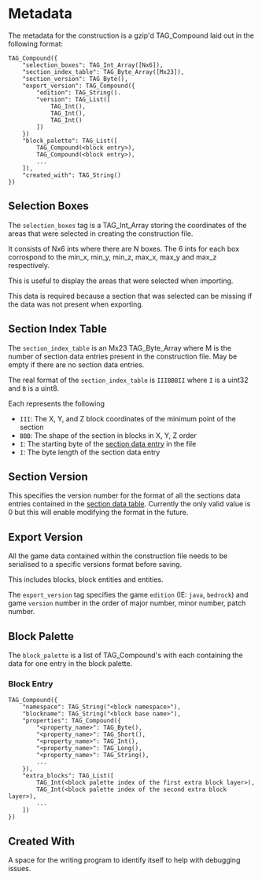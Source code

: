 # Metadata
The metadata for the construction is a gzip'd TAG_Compound laid out in the following format:

    TAG_Compound({
        "selection_boxes": TAG_Int_Array([Nx6]),
        "section_index_table": TAG_Byte_Array([Mx23]),
        "section_version": TAG_Byte(),
        "export_version": TAG_Compound({
            "edition": TAG_String().
            "version": TAG_List([
                TAG_Int(),
                TAG_Int(),
                TAG_Int()
            ])
        })
        "block_palette": TAG_List([
            TAG_Compound(<block entry>),
            TAG_Compound(<block entry>),
            ...
        ]),
        "created_with": TAG_String()
    })
    
## Selection Boxes
The `selection_boxes` tag is a TAG_Int_Array storing the coordinates of the areas that were selected in creating the construction file.

It consists of Nx6 ints where there are N boxes. The 6 ints for each box corrospond to the min_x, min_y, min_z, max_x, max_y and max_z respectively.

This is useful to display the areas that were selected when importing.

This data is required because a section that was selected can be missing if the data was not present when exporting.

## Section Index Table

The `section_index_table` is an Mx23 TAG_Byte_Array where M is the number of section data entries present in the construction file. May be empty if there are no section data entries.

The real format of the `section_index_table` is `IIIBBBII` where `I` is a uint32 and `B` is a uint8.

Each represents the following

- `III`: The X, Y, and Z block coordinates of the minimum point of the section
- `BBB`: The shape of the section in blocks in X, Y, Z order
- `I`: The starting byte of the [section data entry](section_data_table.md#section-data-entry) in the file
- `I`: The byte length of the section data entry

## Section Version

This specifies the version number for the format of all the sections data entries contained in the [section data table](section_data_table.md#section-data-table). Currently the only valid value is 0 but this will enable modifying the format in the future.

## Export Version

All the game data contained within the construction file needs to be serialised to a specific versions format before saving.

This includes blocks, block entities and entities.

The `export_version` tag specifies the game `edition` (IE: `java`, `bedrock`) and game `version` number in
the order of major number, minor number, patch number.

## Block Palette
The `block_palette` is a list of TAG_Compound's with each containing the data for one entry in the block palette. 

### Block Entry

    TAG_Compound({
        "namespace": TAG_String("<block namespace>"),
        "blockname": TAG_String("<block base name>"),
        "properties": TAG_Compound({
            "<property_name>": TAG_Byte(),
            "<property_name>": TAG_Short(),
            "<property_name>": TAG_Int(),
            "<property_name>": TAG_Long(),
            "<property_name>": TAG_String(),
            ...
        }),
        "extra_blocks": TAG_List([
            TAG_Int(<block palette index of the first extra block layer>),
            TAG_Int(<block palette index of the second extra block layer>),
            ...
        ])
    })
    
## Created With

A space for the writing program to identify itself to help with debugging issues.

